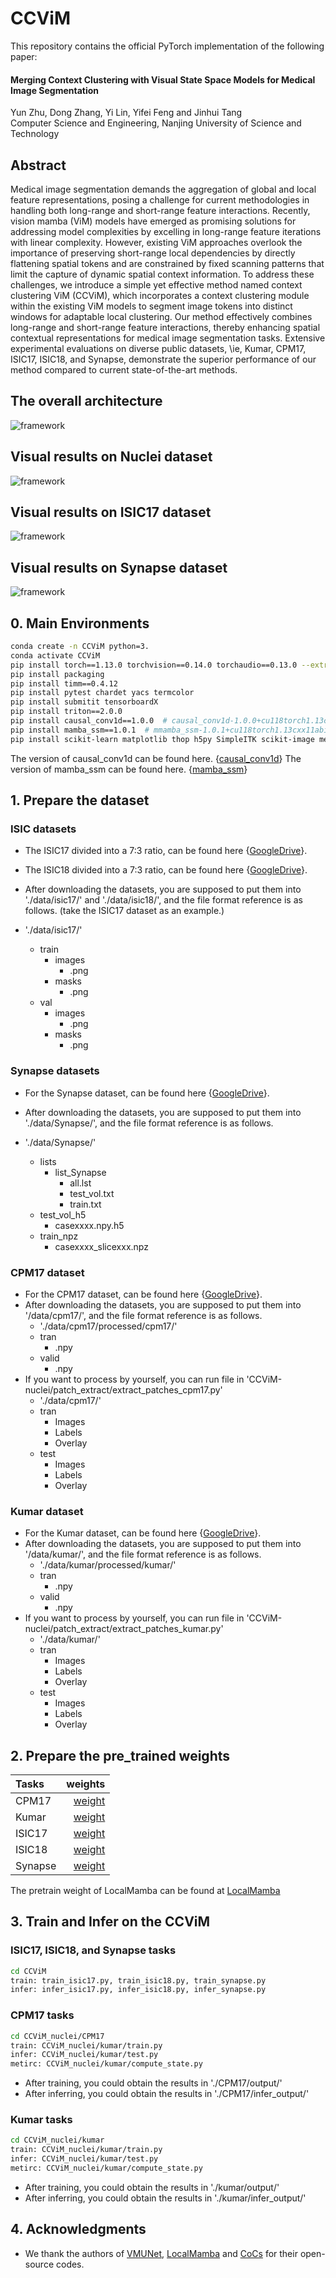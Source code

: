 # CCViM

This repository contains the official PyTorch implementation of the following paper:

#### Merging Context Clustering with Visual State Space Models for Medical Image Segmentation

Yun Zhu,  Dong Zhang, Yi Lin, Yifei Feng and Jinhui Tang  
Computer Science and Engineering, Nanjing University of Science and Technology   

## Abstract
Medical image segmentation demands the aggregation of global and local feature representations, posing a challenge for current methodologies in handling both long-range and short-range feature interactions. Recently, vision mamba (ViM) models have emerged as promising solutions for addressing model complexities by excelling in long-range feature iterations with linear complexity. However, existing ViM approaches overlook the importance of preserving short-range local dependencies by directly flattening spatial tokens and are constrained by fixed scanning patterns that limit the capture of dynamic spatial context information. To address these challenges, we introduce a simple yet effective method named context clustering ViM (CCViM), which incorporates a context clustering module within the existing ViM models to segment image tokens into distinct windows for adaptable local clustering. Our method effectively combines long-range and short-range feature interactions, thereby enhancing spatial contextual representations for medical image segmentation tasks. Extensive experimental evaluations on diverse public datasets, \ie, Kumar, CPM17, ISIC17, ISIC18, and Synapse, demonstrate the superior performance of our method compared to current state-of-the-art methods.


## The overall architecture
![framework](imgs/fig2.jpg)

## Visual results on Nuclei dataset
![framework](imgs/fig4.jpg)

## Visual results on ISIC17 dataset
![framework](imgs/fig5.jpg)

## Visual results on Synapse dataset
![framework](imgs/fig7.jpg)

## 0. Main Environments
```bash
conda create -n CCViM python=3. 
conda activate CCViM
pip install torch==1.13.0 torchvision==0.14.0 torchaudio==0.13.0 --extra-index-url https://download.pytorch.org/whl/cu117
pip install packaging
pip install timm==0.4.12
pip install pytest chardet yacs termcolor
pip install submitit tensorboardX
pip install triton==2.0.0
pip install causal_conv1d==1.0.0  # causal_conv1d-1.0.0+cu118torch1.13cxx11abiFALSE-cp38-cp38-linux_x86_64.whl
pip install mamba_ssm==1.0.1  # mmamba_ssm-1.0.1+cu118torch1.13cxx11abiFALSE-cp38-cp38-linux_x86_64.whl
pip install scikit-learn matplotlib thop h5py SimpleITK scikit-image medpy yacs
```
The version of causal_conv1d can be found here. {[causal_conv1d](https://github.com/Dao-AILab/causal-conv1d/releases)} 
The version of mamba_ssm can be found here. {[mamba_ssm](https://github.com/state-spaces/mamba/releases/)}

## 1. Prepare the dataset

### ISIC datasets
- The ISIC17  divided into a 7:3 ratio, can be found here {[GoogleDrive](https://drive.google.com/file/d/1ZTOVI5Vp3KTQFDt5moJThJ_xYp2pKBAK/view?usp=sharing)}.
- The ISIC18  divided into a 7:3 ratio, can be found here {[GoogleDrive](https://drive.google.com/file/d/1AOpPgSEAfgUS2w4rCGaJBbNYbRh3Z_FQ/view?usp=sharing)}.
- After downloading the datasets, you are supposed to put them into './data/isic17/' and './data/isic18/', and the file format reference is as follows. (take the ISIC17 dataset as an example.)

- './data/isic17/'
  - train
    - images
      - .png
    - masks
      - .png
  - val
    - images
      - .png
    - masks
      - .png

### Synapse datasets

- For the Synapse dataset, can be found here {[GoogleDrive](https://drive.google.com/file/d/1-eDXzTgXrTTo7hcrWZnh_wVEtB92PBNz/view?usp=sharing)}.

- After downloading the datasets, you are supposed to put them into './data/Synapse/', and the file format reference is as follows.

- './data/Synapse/'
  - lists
    - list_Synapse
      - all.lst
      - test_vol.txt
      - train.txt
  - test_vol_h5
    - casexxxx.npy.h5
  - train_npz
    - casexxxx_slicexxx.npz

### CPM17 dataset 
- For the CPM17 dataset, can be found here {[GoogleDrive](https://drive.google.com/file/d/1k7JmMqDsEmd1KqpnPmHh8kK_38oJDTh2/view?usp=sharing)}.
- After downloading the datasets, you are supposed to put them into '/data/cpm17/', and the file format reference is as follows.
  -  './data/cpm17/processed/cpm17/'
  - tran
    - .npy
  - valid
    - .npy
- If you want to process by yourself, you can run file in 'CCViM-nuclei/patch_extract/extract_patches_cpm17.py'
  -  './data/cpm17/'
  - tran
    - Images
    - Labels
    - Overlay
  - test
    - Images
    - Labels
    - Overlay
 
### Kumar dataset 
- For the Kumar dataset, can be found here {[GoogleDrive]( )}.
- After downloading the datasets, you are supposed to put them into '/data/kumar/', and the file format reference is as follows.
  -  './data/kumar/processed/kumar/'
  - tran
    - .npy
  - valid
    - .npy
- If you want to process by yourself, you can run file in 'CCViM-nuclei/patch_extract/extract_patches_kumar.py'
  -  './data/kumar/'
  - tran
    - Images
    - Labels
    - Overlay
  - test
    - Images
    - Labels
    - Overlay

## 2. Prepare the pre_trained weights

| Tasks     |     weights |
|:----------|------------:|
| CPM17     | [weight]() | 
| Kumar     | [weight]() |
| ISIC17    | [weight](https://drive.google.com/file/d/1e16OoWkeTOgAPv6ayv9vn4d-uHfl371Z/view?usp=sharing) | 
| ISIC18    | [weight](https://drive.google.com/file/d/1R20ea_rZmkjjAgOe0husqieCSq49hX6o/view?usp=sharing) | 
| Synapse   | [weight](https://drive.google.com/file/d/1wsGpz4QsMHtWd33Zm3XgKMRjVTG9U3DL/view?usp=sharing) |
The pretrain weight of LocalMamba can be found at [LocalMamba](https://drive.google.com/file/d/1CWP5atOLJYnoBr8Nx8159WJMNeSUe2ei/view?usp=sharing)

## 3. Train and Infer on the CCViM 

### ISIC17, ISIC18, and Synapse tasks
```bash
cd CCViM
train: train_isic17.py, train_isic18.py, train_synapse.py  
infer: infer_isic17.py, infer_isic18.py, infer_synapse.py  
```


### CPM17 tasks
```bash
cd CCViM_nuclei/CPM17
train: CCViM_nuclei/kumar/train.py
infer: CCViM_nuclei/kumar/test.py  
metirc: CCViM_nuclei/kumar/compute_state.py 
```
- After training, you could obtain the results in './CPM17/output/'
- After inferring, you could obtain the results in './CPM17/infer_output/'

### Kumar tasks
```bash
cd CCViM_nuclei/kumar
train: CCViM_nuclei/kumar/train.py
infer: CCViM_nuclei/kumar/test.py  
metirc: CCViM_nuclei/kumar/compute_state.py 
```
- After training, you could obtain the results in './kumar/output/'
- After inferring, you could obtain the results in './kumar/infer_output/'


## 4. Acknowledgments

- We thank the authors of [VMUNet](https://github.com/JCruan519/VM-UNet), [LocalMamba](https://github.com/hunto/LocalMamba) and [CoCs](https://github.com/ma-xu/Context-Cluster) for their open-source codes.
